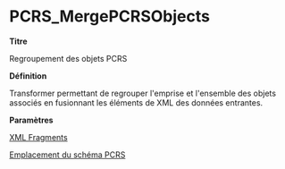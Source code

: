 # PCRS_MergePCRSObjects #


**Titre**

Regroupement des objets PCRS

**Définition**

Transformer permettant de regrouper l'emprise et l'ensemble des objets associés en fusionnant les éléments de XML des données entrantes.

**Paramètres**

[XML Fragments](http://doc-pcrs.readthedocs.io/fr/latest/Projet_FME/PCRS_Parametres.html#identifiant-objet)

[Emplacement du schéma PCRS](http://doc-pcrs.readthedocs.io/fr/latest/Projet_FME/PCRS_Parametres.html#identifiant-pcrs)
